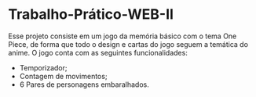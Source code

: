 # Trabalho-Prático-WEB-II
Esse projeto consiste em um jogo da memória básico com o tema One Piece, de forma que todo o design e cartas do jogo seguem a temática do anime.
O jogo conta com as seguintes funcionalidades:
- Temporizador;
- Contagem de movimentos;
- 6 Pares de personagens embaralhados.
